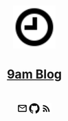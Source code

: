 <p align="center">
    <a href="https://9am.github.io/" target="_blank">
        <img alt="logo" src="https://raw.githubusercontent.com/9am/9am.github.io/main/assets/img/logo.svg" width="100" height="100" />
        <h1 align="center">9am Blog</h1>
    </a>
</p>
</br>
<p align="center">
    <a href="mailto:tech.9am@gmail.com" target="_blank"><img alt="email" src="https://raw.githubusercontent.com/9am/9am.github.io/main/assets/img/email.svg" width="24" height="24" /></a>
    <a href="https://github.com/9am/9am.github.io/issues" target="_blank"><img alt="github" src="https://raw.githubusercontent.com/9am/9am.github.io/main/assets/img/github.svg" width="24" height="24" /></a>
    <a href="https://9am.github.io/assets/data/rss.xml" target="_blank"><img alt="rss" src="https://raw.githubusercontent.com/9am/9am.github.io/main/assets/img/rss.svg" width="24" height="24" /></a>
</p>
